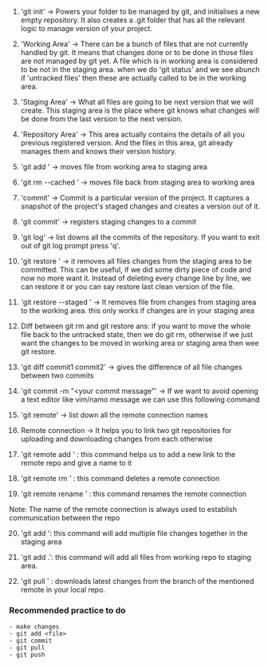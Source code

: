 1. 'git init' -> Powers your folder to be managed by git, and initialises a new empty repository. 
It also creates a .git folder that has all the relevant logic to manage version of your project.

2. 'Working Area' -> There can be a bunch of files that are not currently handled by git.
It means that changes done or to be done in those files are not managed by git yet. A file
which is in working area is considered to be not in the staging area. when we do 'git status'
and we see abunch if 'untracked files' then these are actually called to be in the working area.

3. 'Staging Area' -> What all files are going to be next version that we will create.
This staging area is the place where git knows what changes will be done from the last
version to the next version.

4. 'Repository Area' -> This area actually contains the details of all you previous registered version.
And the files in this area, git already manages them and knows their version history.

5. 'git add <file>' -> moves file from working area to staging area

6. 'git rm --cached <file>' -> moves file back from staging area to working area

7. 'commit' -> Commit is a particular version of the project. It captures a snapshot of the project's staged
changes and creates a version out of it.

8. 'git commit' -> registers staging changes to a commit

9. 'git log' -> list downs all the commits of the repository. If you want to exit out of git log prompt 
press 'q'.

10. 'git restore <file>' -> it removes all files changes from the staging area to be committed. This can
be useful, if we did some dirty piece of code and now no more want it. Instead of deleting every change 
line by line, we can restore it or you can say restore last clean version of the file.

11. 'git restore --staged <file>' -> It removes file from changes from staging area to the working area.
this only works if changes are in your staging area 

12. Diff between git rm and git restore
ans: if you want to move the whole file back to the untracked state, then we do git rm, otherwise if we 
just want the changes to be moved in working area or staging area then wee git restore.

13. 'git diff commit1 commit2' -> gives the difference of all file changes between two commits


14. 'git commit -m "<your commit message"' -> If we want to avoid opening a text editor like vim/namo message we can use this following command
  
15. 'git remote' -> list down all the remote connection names

16. Remote connection -> It helps you to link two git repositories for uploading and downloading changes 
from each otherwise

17. 'git remote add <name of remote> <link of the remote>' : this command helps us to add a new link to the
remote repo and give a name to it

18. 'git remote rm <name of remote>' : this command deletes a remote connection

19. 'git remote rename <oldname> <newname>' : this command renames the remote connection

Note: The name of the remote connection is always used to establish communication between the repo 
  
20. 'git add <file1> <file2> <file3>': this command will add multiple file changes together in the staging area

21. 'git add .': this command will add all files from working repo to staging area. 

  22. 'git pull <remote name> <branch name>' : downloads latest changes from the branch of the mentioned remote in your local repo.

### Recommended practice to do

    - make changes
    - git add <file>
    - git commit
    - git pull
    - git push
